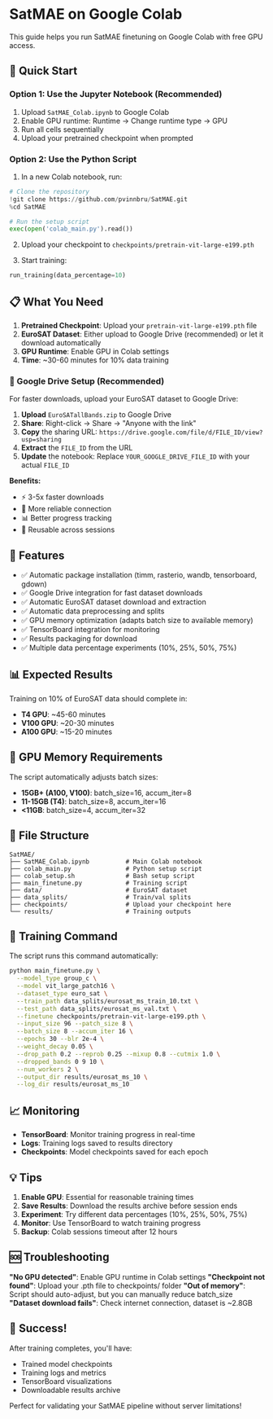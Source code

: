 # SatMAE on Google Colab

This guide helps you run SatMAE finetuning on Google Colab with free GPU access.

## 🚀 Quick Start

### Option 1: Use the Jupyter Notebook (Recommended)
1. Upload `SatMAE_Colab.ipynb` to Google Colab
2. Enable GPU runtime: Runtime → Change runtime type → GPU
3. Run all cells sequentially
4. Upload your pretrained checkpoint when prompted

### Option 2: Use the Python Script
1. In a new Colab notebook, run:
```python
# Clone the repository
!git clone https://github.com/pvinnbru/SatMAE.git
%cd SatMAE

# Run the setup script
exec(open('colab_main.py').read())
```

2. Upload your checkpoint to `checkpoints/pretrain-vit-large-e199.pth`

3. Start training:
```python
run_training(data_percentage=10)
```

## 📋 What You Need

1. **Pretrained Checkpoint**: Upload your `pretrain-vit-large-e199.pth` file
2. **EuroSAT Dataset**: Either upload to Google Drive (recommended) or let it download automatically
3. **GPU Runtime**: Enable GPU in Colab settings
4. **Time**: ~30-60 minutes for 10% data training

### 🚀 Google Drive Setup (Recommended)

For faster downloads, upload your EuroSAT dataset to Google Drive:

1. **Upload** `EuroSATallBands.zip` to Google Drive
2. **Share**: Right-click → Share → "Anyone with the link"
3. **Copy** the sharing URL: `https://drive.google.com/file/d/FILE_ID/view?usp=sharing`
4. **Extract** the `FILE_ID` from the URL
5. **Update** the notebook: Replace `YOUR_GOOGLE_DRIVE_FILE_ID` with your actual `FILE_ID`

**Benefits:**
- ⚡ 3-5x faster downloads
- 🔄 More reliable connection
- 📊 Better progress tracking
- 🔗 Reusable across sessions

## 🔧 Features

- ✅ Automatic package installation (timm, rasterio, wandb, tensorboard, gdown)
- ✅ Google Drive integration for fast dataset downloads
- ✅ Automatic EuroSAT dataset download and extraction
- ✅ Automatic data preprocessing and splits
- ✅ GPU memory optimization (adapts batch size to available memory)
- ✅ TensorBoard integration for monitoring
- ✅ Results packaging for download
- ✅ Multiple data percentage experiments (10%, 25%, 50%, 75%)

## 📊 Expected Results

Training on 10% of EuroSAT data should complete in:
- **T4 GPU**: ~45-60 minutes
- **V100 GPU**: ~20-30 minutes  
- **A100 GPU**: ~15-20 minutes

## 💾 GPU Memory Requirements

The script automatically adjusts batch sizes:
- **15GB+ (A100, V100)**: batch_size=16, accum_iter=8
- **11-15GB (T4)**: batch_size=8, accum_iter=16
- **<11GB**: batch_size=4, accum_iter=32

## 📁 File Structure

```
SatMAE/
├── SatMAE_Colab.ipynb          # Main Colab notebook
├── colab_main.py               # Python setup script
├── colab_setup.sh              # Bash setup script
├── main_finetune.py            # Training script
├── data/                       # EuroSAT dataset
├── data_splits/                # Train/val splits
├── checkpoints/                # Upload your checkpoint here
└── results/                    # Training outputs
```

## 🎯 Training Command

The script runs this command automatically:
```bash
python main_finetune.py \
  --model_type group_c \
  --model vit_large_patch16 \
  --dataset_type euro_sat \
  --train_path data_splits/eurosat_ms_train_10.txt \
  --test_path data_splits/eurosat_ms_val.txt \
  --finetune checkpoints/pretrain-vit-large-e199.pth \
  --input_size 96 --patch_size 8 \
  --batch_size 8 --accum_iter 16 \
  --epochs 30 --blr 2e-4 \
  --weight_decay 0.05 \
  --drop_path 0.2 --reprob 0.25 --mixup 0.8 --cutmix 1.0 \
  --dropped_bands 0 9 10 \
  --num_workers 2 \
  --output_dir results/eurosat_ms_10 \
  --log_dir results/eurosat_ms_10
```

## 📈 Monitoring

- **TensorBoard**: Monitor training progress in real-time
- **Logs**: Training logs saved to results directory
- **Checkpoints**: Model checkpoints saved for each epoch

## 💡 Tips

1. **Enable GPU**: Essential for reasonable training times
2. **Save Results**: Download the results archive before session ends
3. **Experiment**: Try different data percentages (10%, 25%, 50%, 75%)
4. **Monitor**: Use TensorBoard to watch training progress
5. **Backup**: Colab sessions timeout after 12 hours

## 🆘 Troubleshooting

**"No GPU detected"**: Enable GPU runtime in Colab settings
**"Checkpoint not found"**: Upload your .pth file to checkpoints/ folder
**"Out of memory"**: Script should auto-adjust, but you can manually reduce batch_size
**"Dataset download fails"**: Check internet connection, dataset is ~2.8GB

## 🎉 Success!

After training completes, you'll have:
- Trained model checkpoints
- Training logs and metrics
- TensorBoard visualizations
- Downloadable results archive

Perfect for validating your SatMAE pipeline without server limitations!

